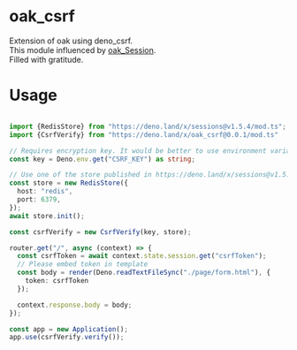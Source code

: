 # oak_csrf
Extension of oak using deno_csrf.  
This module influenced by [oak_Session](https://github.com/jcs224/oak_sessions).  
Filled with gratitude.  

# Usage

```ts

import {RedisStore} from "https://deno.land/x/sessions@v1.5.4/mod.ts";
import {CsrfVerify} from "https://deno.land/x/oak_csrf@0.0.1/mod.ts"

// Requires encryption key. It would be better to use environment variables
const key = Deno.env.get("CSRF_KEY") as string;

// Use one of the store published in https://deno.land/x/sessions@v1.5.4/mod.ts 
const store = new RedisStore({
  host: "redis",
  port: 6379,
});
await store.init();

const csrfVerify = new CsrfVerify(key, store);

router.get("/", async (context) => {
  const csrfToken = await context.state.session.get("csrfToken");
  // Please embed token in template
  const body = render(Deno.readTextFileSync("./page/form.html"), {
    token: csrfToken
  });

  context.response.body = body;
});

const app = new Application();
app.use(csrfVerify.verify());
```